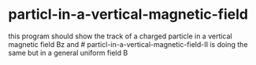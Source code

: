 # particl-in-a-vertical-magnetic-field
this program should show the track of a charged particle in a vertical magnetic field Bz
and # particl-in-a-vertical-magnetic-field-II is doing the same but in a general uniform field B
